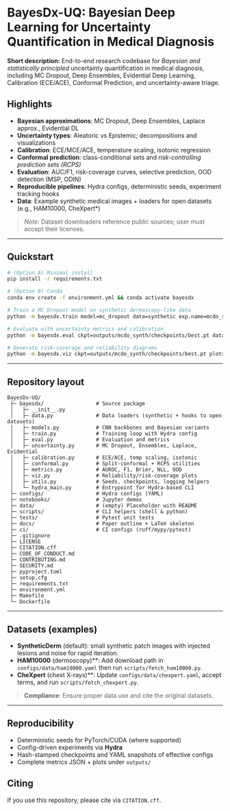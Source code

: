 # BayesDx-UQ: Bayesian Deep Learning for Uncertainty Quantification in Medical Diagnosis

**Short description:** End-to-end research codebase for *Bayesian and statistically principled* uncertainty quantification in medical diagnosis, including MC Dropout, Deep Ensembles, Evidential Deep Learning, Calibration (ECE/ACE), Conformal Prediction, and uncertainty-aware triage.

## Highlights
- **Bayesian approximations**: MC Dropout, Deep Ensembles, Laplace approx., Evidential DL
- **Uncertainty types**: Aleatoric vs Epistemic; decompositions and visualizations
- **Calibration**: ECE/MCE/ACE, temperature scaling, isotonic regression
- **Conformal prediction**: class-conditional sets and *risk-controlling prediction sets (RCPS)*
- **Evaluation**: AUC/F1, risk-coverage curves, selective prediction, OOD detection (MSP, ODIN)
- **Reproducible pipelines**: Hydra configs, deterministic seeds, experiment tracking hooks
- **Data**: Example synthetic medical images + loaders for open datasets (e.g., HAM10000, CheXpert*)

> *Note*: Dataset downloaders reference public sources; user must accept their licenses.

---

## Quickstart
```bash
# (Option A) Minimal install
pip install -r requirements.txt

# (Option B) Conda
conda env create -f environment.yml && conda activate bayesdx

# Train a MC Dropout model on synthetic dermoscopy-like data
python -m bayesdx.train model=mc_dropout data=synthetic exp.name=mcdo_synth

# Evaluate with uncertainty metrics and calibration
python -m bayesdx.eval ckpt=outputs/mcdo_synth/checkpoints/best.pt data=synthetic eval.uq=all

# Generate risk-coverage and reliability diagrams
python -m bayesdx.viz ckpt=outputs/mcdo_synth/checkpoints/best.pt plots=[reliability,risk_coverage]
```

---

## Repository layout
```
BayesDx-UQ/
 ├─ bayesdx/                 # Source package
 │   ├─ __init__.py
 │   ├─ data.py              # Data loaders (synthetic + hooks to open datasets)
 │   ├─ models.py            # CNN backbones and Bayesian variants
 │   ├─ train.py             # Training loop with Hydra config
 │   ├─ eval.py              # Evaluation and metrics
 │   ├─ uncertainty.py       # MC Dropout, Ensembles, Laplace, Evidential
 │   ├─ calibration.py       # ECE/ACE, temp scaling, isotonic
 │   ├─ conformal.py         # Split-conformal + RCPS utilities
 │   ├─ metrics.py           # AUROC, F1, Brier, NLL, OOD
 │   ├─ viz.py               # Reliability/risk-coverage plots
 │   ├─ utils.py             # Seeds, checkpoints, logging helpers
 │   └─ hydra_main.py        # Entrypoint for Hydra-based CLI
 ├─ configs/                 # Hydra configs (YAML)
 ├─ notebooks/               # Jupyter demos
 ├─ data/                    # (empty) Placeholder with README
 ├─ scripts/                 # CLI helpers (shell & python)
 ├─ tests/                   # Pytest unit tests
 ├─ docs/                    # Paper outline + LaTeX skeleton
 ├─ ci/                      # CI configs (ruff/mypy/pytest)
 ├─ .gitignore
 ├─ LICENSE
 ├─ CITATION.cff
 ├─ CODE_OF_CONDUCT.md
 ├─ CONTRIBUTING.md
 ├─ SECURITY.md
 ├─ pyproject.toml
 ├─ setup.cfg
 ├─ requirements.txt
 ├─ environment.yml
 ├─ Makefile
 └─ Dockerfile
```
---

## Datasets (examples)
- **SyntheticDerm** (default): small synthetic patch images with injected lesions and noise for rapid iteration.
- **HAM10000** (dermoscopy)**: Add download path in `configs/data/ham10000.yaml` then run `scripts/fetch_ham10000.py`.
- **CheXpert** (chest X-rays)**: Update `configs/data/chexpert.yaml`, accept terms, and run `scripts/fetch_chexpert.py`.

> **Compliance**: Ensure proper data use and cite the original datasets.

---

## Reproducibility
- Deterministic seeds for PyTorch/CUDA (where supported)
- Config-driven experiments via **Hydra**
- Hash-stamped checkpoints and YAML snapshots of effective configs
- Complete metrics JSON + plots under `outputs/`

## Citing
If you use this repository, please cite via `CITATION.cff`.
